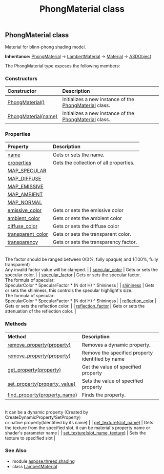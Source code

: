﻿---
title: PhongMaterial class
second_title: Aspose.3D for Python via .NET API References
description: 
type: docs
weight: 50
url: /python-net/aspose.threed.shading/phongmaterial/
is_root: false
---

## PhongMaterial class

Material for blinn-phong shading model.



**Inheritance:** [PhongMaterial](/3d/python-net/aspose.threed.shading/phongmaterial) → 
[LambertMaterial](/3d/python-net/aspose.threed.shading/lambertmaterial) → 
[Material](/3d/python-net/aspose.threed.shading/material) → 
[A3DObject](/3d/python-net/aspose.threed/a3dobject)



The PhongMaterial type exposes the following members:

### Constructors
| Constructor | Description |
| :- | :- |
| [PhongMaterial()](/3d/python-net/aspose.threed.shading/phongmaterial/__init__/#) | Initializes a new instance of the [PhongMaterial](/3d/python-net/aspose.threed.shading/phongmaterial) class. |
| [PhongMaterial(name)](/3d/python-net/aspose.threed.shading/phongmaterial/__init__/#str) | Initializes a new instance of the [PhongMaterial](/3d/python-net/aspose.threed.shading/phongmaterial) class. |


### Properties
| Property | Description |
| :- | :- |
| [name](/3d/python-net/aspose.threed.shading/phongmaterial/name) | Gets or sets the name. |
| [properties](/3d/python-net/aspose.threed.shading/phongmaterial/properties) | Gets the collection of all properties. |
| [MAP_SPECULAR](/3d/python-net/aspose.threed.shading/phongmaterial/MAP_SPECULAR) |  |
| [MAP_DIFFUSE](/3d/python-net/aspose.threed.shading/phongmaterial/MAP_DIFFUSE) |  |
| [MAP_EMISSIVE](/3d/python-net/aspose.threed.shading/phongmaterial/MAP_EMISSIVE) |  |
| [MAP_AMBIENT](/3d/python-net/aspose.threed.shading/phongmaterial/MAP_AMBIENT) |  |
| [MAP_NORMAL](/3d/python-net/aspose.threed.shading/phongmaterial/MAP_NORMAL) |  |
| [emissive_color](/3d/python-net/aspose.threed.shading/phongmaterial/emissive_color) | Gets or sets the emissive color |
| [ambient_color](/3d/python-net/aspose.threed.shading/phongmaterial/ambient_color) | Gets or sets the ambient color |
| [diffuse_color](/3d/python-net/aspose.threed.shading/phongmaterial/diffuse_color) | Gets or sets the diffuse color |
| [transparent_color](/3d/python-net/aspose.threed.shading/phongmaterial/transparent_color) | Gets or sets the transparent color. |
| [transparency](/3d/python-net/aspose.threed.shading/phongmaterial/transparency) | Gets or sets the transparency factor.<br/>The factor should be ranged between 0(0%, fully opaque) and 1(100%, fully transparent)<br/>Any invalid factor value will be clamped. |
| [specular_color](/3d/python-net/aspose.threed.shading/phongmaterial/specular_color) | Gets or sets the specular color. |
| [specular_factor](/3d/python-net/aspose.threed.shading/phongmaterial/specular_factor) | Gets or sets the specular factor. <br/>The formula of specular:<br/>SpecularColor * SpecularFactor * (N dot H) ^ Shininess |
| [shininess](/3d/python-net/aspose.threed.shading/phongmaterial/shininess) | Gets or sets the shininess, this controls the specular highlight's size.<br/>The formula of specular:<br/>SpecularColor * SpecularFactor * (N dot H) ^ Shininess |
| [reflection_color](/3d/python-net/aspose.threed.shading/phongmaterial/reflection_color) | Gets or sets the reflection color. |
| [reflection_factor](/3d/python-net/aspose.threed.shading/phongmaterial/reflection_factor) | Gets or sets the attenuation of the reflection color. |


### Methods
| Method | Description |
| :- | :- |
| [remove_property(property)](/3d/python-net/aspose.threed.shading/phongmaterial/remove_property/#Property) | Removes a dynamic property. |
| [remove_property(property)](/3d/python-net/aspose.threed.shading/phongmaterial/remove_property/#str) | Remove the specified property identified by name |
| [get_property(property)](/3d/python-net/aspose.threed.shading/phongmaterial/get_property/#str) | Get the value of specified property |
| [set_property(property, value)](/3d/python-net/aspose.threed.shading/phongmaterial/set_property/#str-any) | Sets the value of specified property |
| [find_property(property_name)](/3d/python-net/aspose.threed.shading/phongmaterial/find_property/#str) | Finds the property.<br/>It can be a dynamic property (Created by CreateDynamicProperty/SetProperty) <br/>or native property(Identified by its name) |
| [get_texture(slot_name)](/3d/python-net/aspose.threed.shading/phongmaterial/get_texture/#str) | Gets the texture from the specified slot, it can be material's property name or shader's parameter name |
| [set_texture(slot_name, texture)](/3d/python-net/aspose.threed.shading/phongmaterial/set_texture/#str-TextureBase) | Sets the texture to specified slot |


### See Also

* module [aspose.threed.shading](../)
* class [LambertMaterial](/3d/python-net/aspose.threed.shading/lambertmaterial)
